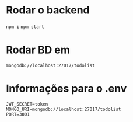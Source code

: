 # Rodar o backend
```npm i```
```npm start```

# Rodar BD em
```mongodb://localhost:27017/todolist```

# Informações para o .env
```
JWT_SECRET=token
MONGO_URI=mongodb://localhost:27017/todolist
PORT=3001
```
